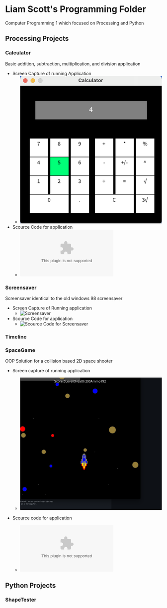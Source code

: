 # Liam Scott's Programming Folder
Computer Programming 1 which focused on Processing and Python

## Processing Projects

### Calculator
Basic addition, subtraction, multiplication, and division application
  * Screen Capture of running Application
    * ![Calculator](https://github.com/LemScoot/IhopeIcaneditthis/blob/gh-pages/images/Calculator%20Pic.png?raw=true) 
  * Scource Code for application
    * ![Source Code for Calculator](https://github.com/LemScoot/IhopeIcaneditthis/blob/gh-pages/SRC/Calculator.zip)

### Screensaver
Screensaver identical to the old windows 98 screensaver
  * Screen Capture of Running application
    * ![Screensaver]()
  * Scource Code for application
    * ![Scource Code for Screensaver]()

### Timeline

### SpaceGame
OOP Solution for a collision based 2D space shooter
* Screen capture of running application
  * ![SpaceGame](https://github.com/LemScoot/IhopeIcaneditthis/blob/gh-pages/images/SpaceGame%20Pic.png?raw=true)

* Scource code for application
  * ![Scource Code for SpaceGame](https://github.com/LemScoot/IhopeIcaneditthis/blob/gh-pages/SRC/Space_Game.zip)

## Python Projects

### ShapeTester
